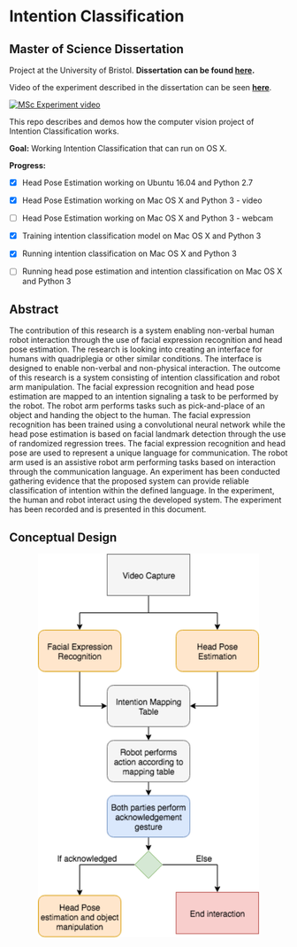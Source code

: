 # Intention Classification 
## Master of Science Dissertation 
Project at the University of Bristol. **Dissertation can be found [here](https://www.dropbox.com/s/4h1am0xqd3xizbv/MSc_Robotics_BjornarMaelum.pdf?dl=0).**

Video of the experiment described in the dissertation can be seen **[here](https://www.youtube.com/watch?v=XPzJ-hhMpgM&feature=youtu.be)**.

[![MSc Experiment video](https://img.youtube.com/vi/XPzJ-hhMpgM/0.jpg)](https://www.youtube.com/watch?v=XPzJ-hhMpgM)

This repo describes and demos how the computer vision project of Intention Classification works.

**Goal:**
Working Intention Classification that can run on OS X. 

**Progress:**
- [x] Head Pose Estimation working on Ubuntu 16.04 and Python 2.7
- [x] Head Pose Estimation working on Mac OS X and Python 3 - video
- [ ] Head Pose Estimation working on Mac OS X and Python 3 - webcam
- [x] Training intention classification model on Mac OS X and Python 3
- [x] Running intention classification on Mac OS X and Python 3
- [ ] Running head pose estimation and intention classification on Mac OS X and Python 3


## Abstract
The contribution of this research is a system enabling non-verbal human robot interaction
through the use of facial expression recognition and head pose estimation. The research is
looking into creating an interface for humans with quadriplegia or other similar conditions.
The interface is designed to enable non-verbal and non-physical interaction. The outcome of
this research is a system consisting of intention classification and robot arm manipulation. The
facial expression recognition and head pose estimation are mapped to an intention signaling
a task to be performed by the robot. The robot arm performs tasks such as pick-and-place of
an object and handing the object to the human. The facial expression recognition has been
trained using a convolutional neural network while the head pose estimation is based on facial
landmark detection through the use of randomized regression trees. The facial expression
recognition and head pose are used to represent a unique language for communication. The
robot arm used is an assistive robot arm performing tasks based on interaction through the
communication language. An experiment has been conducted gathering evidence that the
proposed system can provide reliable classification of intention within the defined language.
In the experiment, the human and robot interact using the developed system. The experiment
has been recorded and is presented in this document.

## Conceptual Design
<p align="center">
  <img width="400" src="https://github.com/bmaelum/Intention-Classification/blob/master/images/ConceptualDesign_v3.png">
</p>
